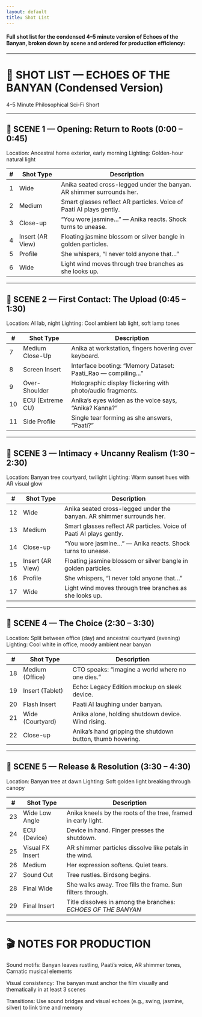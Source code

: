 ```yaml
---
layout: default
title: Shot List
---
```


#### Full shot list for the condensed 4–5 minute version of Echoes of the Banyan, broken down by scene and ordered for production efficiency:

---

# 🎥 SHOT LIST — ECHOES OF THE BANYAN (Condensed Version)

4–5 Minute Philosophical Sci-Fi Short


---

## 🔹 SCENE 1 — Opening: Return to Roots (0:00 – 0:45)

Location: Ancestral home exterior, early morning
Lighting: Golden-hour natural light


| #   | Shot Type         | Description                                                             |
|-----|-------------------|-------------------------------------------------------------------------|
| 1   | Wide              | Anika seated cross-legged under the banyan. AR shimmer surrounds her.   |
| 2   | Medium            | Smart glasses reflect AR particles. Voice of Paati AI plays gently.     |
| 3   | Close-up          | “You wore jasmine…” — Anika reacts. Shock turns to unease.              |
| 4   | Insert (AR View)  | Floating jasmine blossom or silver bangle in golden particles.          |
| 5   | Profile           | She whispers, “I never told anyone that…”                               |
| 6   | Wide              | Light wind moves through tree branches as she looks up.                 |



---

## 🔹 SCENE 2 — First Contact: The Upload (0:45 – 1:30)

Location: AI lab, night
Lighting: Cool ambient lab light, soft lamp tones

| #   | Shot Type        | Description                                                             |
|-----|------------------|-------------------------------------------------------------------------|
| 7   | Medium Close-Up  | Anika at workstation, fingers hovering over keyboard.                   |
| 8   | Screen Insert    | Interface booting: “Memory Dataset: Paati_Rao — compiling...”           |
| 9   | Over-Shoulder    | Holographic display flickering with photo/audio fragments.              |
| 10  | ECU (Extreme CU) | Anika’s eyes widen as the voice says, “Anika? Kanna?”                   |
| 11  | Side Profile     | Single tear forming as she answers, “Paati?”                            |

---

## 🔹 SCENE 3 — Intimacy + Uncanny Realism (1:30 – 2:30)

Location: Banyan tree courtyard, twilight
Lighting: Warm sunset hues with AR visual glow

| #   | Shot Type         | Description                                                             |
|-----|-------------------|-------------------------------------------------------------------------|
| 12  | Wide              | Anika seated cross-legged under the banyan. AR shimmer surrounds her.   |
| 13  | Medium            | Smart glasses reflect AR particles. Voice of Paati AI plays gently.     |
| 14  | Close-up          | “You wore jasmine…” — Anika reacts. Shock turns to unease.              |
| 15  | Insert (AR View)  | Floating jasmine blossom or silver bangle in golden particles.          |
| 16  | Profile           | She whispers, “I never told anyone that…”                               |
| 17  | Wide              | Light wind moves through tree branches as she looks up.                 |

---

## 🔹 SCENE 4 — The Choice (2:30 – 3:30)

Location: Split between office (day) and ancestral courtyard (evening)
Lighting: Cool white in office, moody ambient near banyan

| #   | Shot Type         | Description                                                             |
|-----|-------------------|-------------------------------------------------------------------------|
| 18  | Medium (Office)   | CTO speaks: “Imagine a world where no one dies.”                        |
| 19  | Insert (Tablet)   | Echo: Legacy Edition mockup on sleek device.                            |
| 20  | Flash Insert      | Paati AI laughing under banyan.                                         |
| 21  | Wide (Courtyard)  | Anika alone, holding shutdown device. Wind rising.                      |
| 22  | Close-up          | Anika’s hand gripping the shutdown button, thumb hovering.              |

---

## 🔹 SCENE 5 — Release & Resolution (3:30 – 4:30)

Location: Banyan tree at dawn
Lighting: Soft golden light breaking through canopy

| #   | Shot Type         | Description                                                             |
|-----|-------------------|-------------------------------------------------------------------------|
| 23  | Wide Low Angle    | Anika kneels by the roots of the tree, framed in early light.           |
| 24  | ECU (Device)      | Device in hand. Finger presses the shutdown.                            |
| 25  | Visual FX Insert  | AR shimmer particles dissolve like petals in the wind.                  |
| 26  | Medium            | Her expression softens. Quiet tears.                                    |
| 27  | Sound Cut         | Tree rustles. Birdsong begins.                                          |
| 28  | Final Wide        | She walks away. Tree fills the frame. Sun filters through.              |
| 29  | Final Insert      | Title dissolves in among the branches: *ECHOES OF THE BANYAN*           |
---

# 🎬 NOTES FOR PRODUCTION

Sound motifs: Banyan leaves rustling, Paati’s voice, AR shimmer tones, Carnatic musical elements

Visual consistency: The banyan must anchor the film visually and thematically in at least 3 scenes

Transitions: Use sound bridges and visual echoes (e.g., swing, jasmine, silver) to link time and memory
